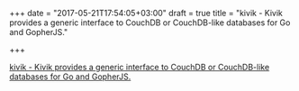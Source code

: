 +++
date = "2017-05-21T17:54:05+03:00"
draft = true
title = "kivik - Kivik provides a generic interface to CouchDB or CouchDB-like databases for Go and GopherJS."

+++

<p><a href="https://github.com/flimzy/kivik">kivik - Kivik provides a generic interface to CouchDB or CouchDB-like databases for Go and GopherJS.</a></p>
